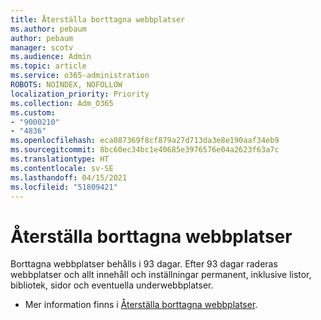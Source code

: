 ```yaml
---
title: Återställa borttagna webbplatser
ms.author: pebaum
author: pebaum
manager: scotv
ms.audience: Admin
ms.topic: article
ms.service: o365-administration
ROBOTS: NOINDEX, NOFOLLOW
localization_priority: Priority
ms.collection: Adm_O365
ms.custom:
- "9000210"
- "4836"
ms.openlocfilehash: eca087369f8cf879a27d713da3e8e190aaf34eb9
ms.sourcegitcommit: 8bc60ec34bc1e40685e3976576e04a2623f63a7c
ms.translationtype: HT
ms.contentlocale: sv-SE
ms.lasthandoff: 04/15/2021
ms.locfileid: "51809421"
---
```

# <a name="restore-deleted-sites"></a>Återställa borttagna webbplatser

Borttagna webbplatser behålls i 93 dagar. Efter 93 dagar raderas webbplatser och allt innehåll och inställningar permanent, inklusive listor, bibliotek, sidor och eventuella underwebbplatser.

- Mer information finns i [Återställa borttagna webbplatser](https://docs.microsoft.com/sharepoint/restore-deleted-site-collection).

